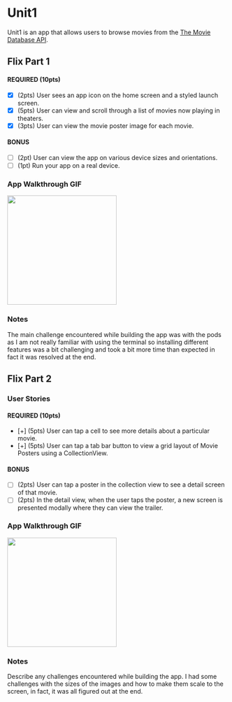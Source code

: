 # Unit1

Unit1 is an app that allows users to browse movies from the [The Movie Database API](http://docs.themoviedb.apiary.io/#).


## Flix Part 1

#### REQUIRED (10pts)
- [x] (2pts) User sees an app icon on the home screen and a styled launch screen.
- [x] (5pts) User can view and scroll through a list of movies now playing in theaters.
- [x] (3pts) User can view the movie poster image for each movie.

#### BONUS
- [ ] (2pt) User can view the app on various device sizes and orientations.
- [ ] (1pt) Run your app on a real device.

### App Walkthrough GIF

<img src="http://g.recordit.co/kpjLDLsxRT.gif" width=250><br>

### Notes
The main challenge encountered while building the app was with the pods as I am not really familiar with using the terminal so installing different features was a bit challenging and took a bit more time than expected in fact it was resolved at the end.


## Flix Part 2

### User Stories

#### REQUIRED (10pts)
- [+] (5pts) User can tap a cell to see more details about a particular movie.
- [+] (5pts) User can tap a tab bar button to view a grid layout of Movie Posters using a CollectionView.

#### BONUS
- [ ] (2pts) User can tap a poster in the collection view to see a detail screen of that movie.
- [ ] (2pts) In the detail view, when the user taps the poster, a new screen is presented modally where they can view the trailer.

### App Walkthrough GIF

<img src="http://g.recordit.co/3QdK29HPAS.gif" width=250><br>

### Notes
Describe any challenges encountered while building the app.
I had some challenges with the sizes of the images and how to make them scale to the screen, in fact, it was all figured out at the end.

